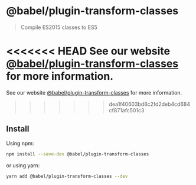 # @babel/plugin-transform-classes

> Compile ES2015 classes to ES5

<<<<<<< HEAD
See our website [@babel/plugin-transform-classes](https://babeljs.io/docs/en/next/babel-plugin-transform-classes.html) for more information.
=======
See our website [@babel/plugin-transform-classes](https://babeljs.io/docs/en/babel-plugin-transform-classes) for more information.
>>>>>>> dea1f40603bd8c2fd2deb4cd684cf871afc501c3

## Install

Using npm:

```sh
npm install --save-dev @babel/plugin-transform-classes
```

or using yarn:

```sh
yarn add @babel/plugin-transform-classes --dev
```
